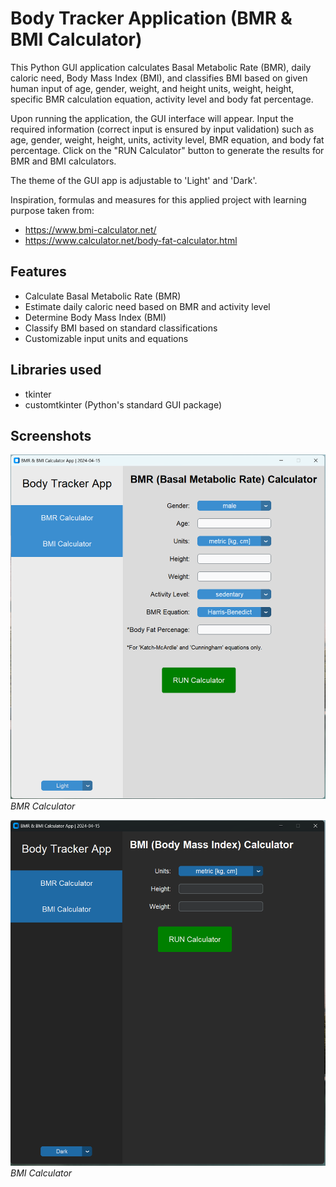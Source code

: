 # Body Tracker Application (BMR & BMI Calculator)

This Python GUI application calculates Basal Metabolic Rate (BMR), daily caloric need, Body Mass Index (BMI), and classifies BMI based on given human input of age, gender, weight, and height units, weight, height, specific BMR calculation equation, activity level and body fat percentage.

Upon running the application, the GUI interface will appear. Input the required information (correct input is ensured by input validation) such as age, gender, weight, height, units, activity level, BMR equation, and body fat percentage. Click on the "RUN Calculator" button to generate the results for BMR and BMI calculators.

The theme of the GUI app is adjustable to 'Light' and 'Dark'.

Inspiration, formulas and measures for this applied project with learning purpose taken from: 
- https://www.bmi-calculator.net/ 
- https://www.calculator.net/body-fat-calculator.html

## Features

- Calculate Basal Metabolic Rate (BMR)
- Estimate daily caloric need based on BMR and activity level
- Determine Body Mass Index (BMI)
- Classify BMI based on standard classifications
- Customizable input units and equations

## Libraries used

- tkinter
- customtkinter (Python's standard GUI package)

## Screenshots

![Screenshot 1](screenshots/bmr.png)
*BMR Calculator*

![Screenshot 2](screenshots/bmi.png)
*BMI Calculator*